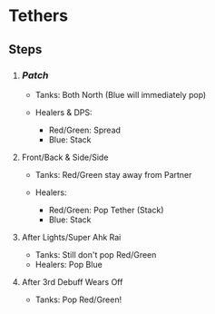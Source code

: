 # Tethers
## Steps
1. ### _Patch_

    * Tanks: Both North (Blue will immediately pop)
    * Healers & DPS: 

        * Red/Green: Spread
        * Blue: Stack
    
2. Front/Back & Side/Side
    
    * Tanks: Red/Green stay away from Partner
    * Healers:

        * Red/Green: Pop Tether (Stack)
        * Blue: Stack
    
3. After Lights/Super Ahk Rai

    * Tanks: Still don't pop Red/Green
    * Healers: Pop Blue

4. After 3rd Debuff Wears Off
    
    * Tanks: Pop Red/Green!
